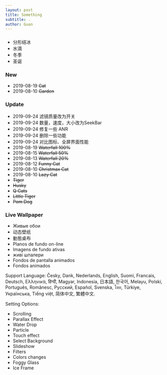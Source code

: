 ```yaml
---
layout: post
title: Something 
subtitle: .
author: Guan
---
```


###
- 分形结冰
- 水滴
- 冬季
- 圣诞

### New
- 2019-08-19 ~~Cat~~
- 2019-08-10 ~~Garden~~

### Update
- 2019-09-24 滤镜质量改为开关
- 2019-09-24 数量，速度，大小改为SeekBar
- 2019-09-24 修复一些 ANR
- 2019-09-24 删除一些功能
- 2019-09-24 对比图标、全屏界面性能
- 2019-08-19 ~~Waterfall 100%~~
- 2019-08-15 ~~Waterfall 50%~~
- 2019-08-13 ~~Waterfall 20%~~
- 2019-08-12 ~~Funny Cat~~
- 2019-08-10 ~~Christmax Cat~~
- 2019-08-10 ~~Lazy Cat~~
- ~~Tiger~~
- ~~Husky~~
- ~~Q Cats~~
- ~~Little Tiger~~
- ~~Pom Dog~~

### Live Wallpaper
- Живые обои
- 动态壁纸
- 動態桌布
- Planos de fundo on-line
- Imagens de fundo ativas
- живі шпалери
- Fondos de pantalla animados
- Fondos animados


Support Language:
Česky, Dank, Nederlands, English, Suomi, Francais, Deutsch, Ελληνικά, हिन्दी, Magyar, Indonesia, 日本語, 한국어, Melayu, Polski, Português, Românesc, Pусский, Español, Svenska, ไทย, Türkiye, Українська, Tiếng việt, 简体中文, 繁體中文.

Setting Options:
- Scrolling
- Parallax Effect
- Water Drop
- Particle
- Touch effect
- Select Background
- Slideshow
- Filters
- Colors changes
- Foggy Glass
- Ice Frame 
